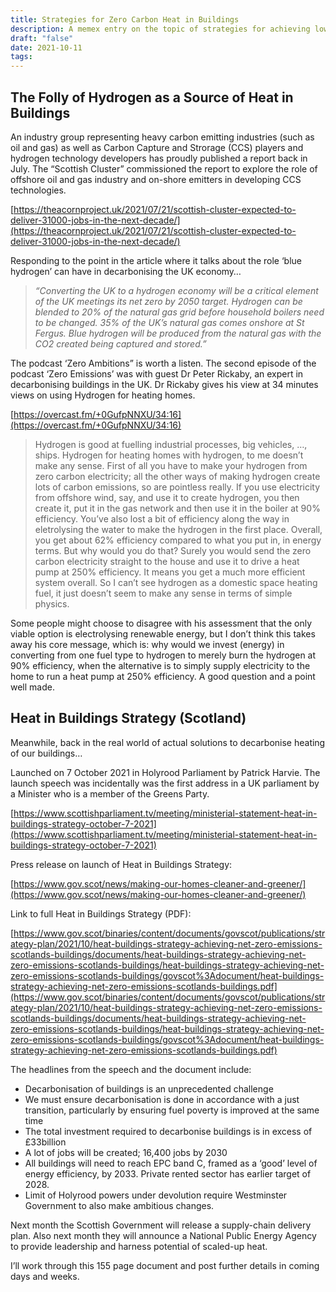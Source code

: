 ```yaml
---
title: Strategies for Zero Carbon Heat in Buildings
description: A memex entry on the topic of strategies for achieving low carbon buildings
draft: "false"
date: 2021-10-11
tags:
---
```


## The Folly of Hydrogen as a Source of Heat in Buildings

An industry group representing heavy carbon emitting industries (such as oil and gas) as well as Carbon Capture and Strorage (CCS) players and hydrogen technology developers has proudly published a report back in July. The “Scottish Cluster” commissioned the report to explore the role of offshore oil and gas industry and on-shore emitters in developing CCS technologies.

[https://theacornproject.uk/2021/07/21/scottish-cluster-expected-to-deliver-31000-jobs-in-the-next-decade/](https://theacornproject.uk/2021/07/21/scottish-cluster-expected-to-deliver-31000-jobs-in-the-next-decade/)

Responding to the point in the article where it talks about the role ‘blue hydrogen’ can have in decarbonising the UK economy…

> _“Converting the UK to a hydrogen economy will be a critical element of the UK meetings its net zero by 2050 target. Hydrogen can be blended to 20% of the natural gas grid before household boilers need to be changed. 35% of the UK’s natural gas comes onshore at St Fergus. Blue hydrogen will be produced from the natural gas with the CO2 created being captured and stored.”_

The podcast ‘Zero Ambitions” is worth a listen. The second episode of the podcast ‘Zero Emissions’ was with guest Dr Peter Rickaby, an expert in decarbonising buildings in the UK. Dr Rickaby gives his view at 34 minutes views on using Hydrogen for heating homes. 

[https://overcast.fm/+0GufpNNXU/34:16](https://overcast.fm/+0GufpNNXU/34:16)

> Hydrogen is good at fuelling industrial processes, big vehicles, …, ships. Hydrogen for heating homes with hydrogen, to me doesn’t make any sense. First of all you have to make your hydrogen from zero carbon electricity; all the other ways of making hydrogen create lots of carbon emissions, so are pointless really. If you use electricity from offshore wind, say, and use it to create hydrogen, you then create it, put it in the gas network and then use it in the boiler at 90% efficiency. You’ve also lost a bit of efficiency along the way in eletrolysing the water to make the hydrogen in the first place. Overall, you get about 62% efficiency compared to what you put in, in energy terms. But why would you do that? Surely you would send the zero carbon electricity straight to the house and use it to drive a heat pump at 250% efficiency. It means you get a much more efficient system overall. So I can’t see hydrogen as a domestic space heating fuel, it just doesn’t seem to make any sense in terms of simple physics.

Some people might choose to disagree with his assessment that the only viable option is electrolysing renewable energy, but I don’t think this takes away his core message, which is: why would we invest (energy) in converting from one fuel type to hydrogen to merely burn the hydrogen at 90% efficiency, when the alternative is to simply supply electricity to the home to run a heat pump at 250% efficiency. A good question and a point well made.

## Heat in Buildings Strategy (Scotland)

Meanwhile, back in the real world of actual solutions to decarbonise heating of our buildings…

Launched on 7 October 2021 in Holyrood Parliament by Patrick Harvie. The launch speech was incidentally was the first address in a UK parliament by a Minister who is a member of the Greens Party.

[https://www.scottishparliament.tv/meeting/ministerial-statement-heat-in-buildings-strategy-october-7-2021](https://www.scottishparliament.tv/meeting/ministerial-statement-heat-in-buildings-strategy-october-7-2021)

Press release on launch of Heat in Buildings Strategy:

[https://www.gov.scot/news/making-our-homes-cleaner-and-greener/](https://www.gov.scot/news/making-our-homes-cleaner-and-greener/)

Link to full Heat in Buildings Strategy (PDF):

[https://www.gov.scot/binaries/content/documents/govscot/publications/strategy-plan/2021/10/heat-buildings-strategy-achieving-net-zero-emissions-scotlands-buildings/documents/heat-buildings-strategy-achieving-net-zero-emissions-scotlands-buildings/heat-buildings-strategy-achieving-net-zero-emissions-scotlands-buildings/govscot%3Adocument/heat-buildings-strategy-achieving-net-zero-emissions-scotlands-buildings.pdf](https://www.gov.scot/binaries/content/documents/govscot/publications/strategy-plan/2021/10/heat-buildings-strategy-achieving-net-zero-emissions-scotlands-buildings/documents/heat-buildings-strategy-achieving-net-zero-emissions-scotlands-buildings/heat-buildings-strategy-achieving-net-zero-emissions-scotlands-buildings/govscot%3Adocument/heat-buildings-strategy-achieving-net-zero-emissions-scotlands-buildings.pdf)

The headlines from the speech and the document include:

- Decarbonisation of buildings is an unprecedented challenge
- We must ensure decarbonisation is done in accordance with a just transition, particularly by ensuring fuel poverty is improved at the same time
- The total investment required to decarbonise buildings is in excess of £33billion
- A lot of jobs will be created; 16,400 jobs by 2030
- All buildings will need to reach EPC band C, framed as a ‘good’ level of energy efficiency, by 2033. Private rented sector has earlier target of 2028.
- Limit of Holyrood powers under devolution require Westminster Government to also make ambitious changes.

Next month the Scottish Government will release a supply-chain delivery plan. Also next month they will announce a National Public Energy Agency to provide leadership and harness potential of scaled-up heat.

I’ll work through this 155 page document and post further details in coming days and weeks.